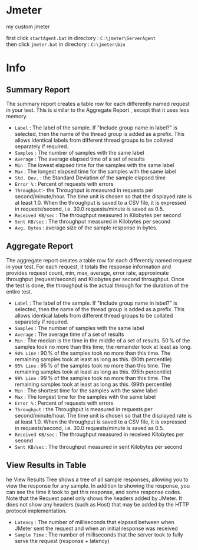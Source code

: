 # Jmeter

my custom jmeter  

first click `startAgent.bat` in directory : `C:\jmeter\ServerAgent`  
then click `jmeter.bat` in directory : `C:\jmeter\bin`


# Info

## Summary Report
The summary report creates a table row for each differently named request in your test. This is similar to the Aggregate Report , except that it uses less memory.  

-   `Label` : The label of the sample. If "Include group name in label?" is selected, then the name of the thread group is added as a prefix. This allows identical labels from different thread groups to be collated separately if required.
-   `Samples` : The number of samples with the same label
-   `Average` : The average elapsed time of a set of results
-   `Min` : The lowest elapsed time for the samples with the same label
-   `Max` : The longest elapsed time for the samples with the same label
-   `Std. Dev.` : the Standard Deviation of the sample elapsed time
-   `Error %` : Percent of requests with errors
-   `Throughput`:- the Throughput is measured in requests per second/minute/hour. The time unit is chosen so that the displayed rate is at least 1.0. When the throughput is saved to a CSV file, it is expressed in requests/second, i.e. 30.0 requests/minute is saved as 0.5.
-   `Received KB/sec` : The throughput measured in Kilobytes per second
-   `Sent KB/sec` : The throughput measured in Kilobytes per second
-   `Avg. Bytes` : average size of the sample response in bytes.

## Aggregate Report
The aggregate report creates a table row for each differently named request in your test. For each request, it totals the response information and provides request count, min, max, average, error rate, approximate throughput (request/second) and Kilobytes per second throughput. Once the test is done, the throughput is the actual through for the duration of the entire test.

-   `Label` : The label of the sample. If "Include group name in label?" is selected, then the name of the thread group is added as a prefix. This allows identical labels from different thread groups to be collated separately if required.
-   `Samples` : The number of samples with the same label
-   `Average` : The average time of a set of results
-   `Min` : The median is the time in the middle of a set of results. 50 % of the samples took no more than this time; the remainder took at least as long.
-   `90% Line` : 90 % of the samples took no more than this time. The remaining samples took at least as long as this. (90th percentile)
-   `95% Line` : 95 % of the samples took no more than this time. The remaining samples took at least as long as this. (95th percentile)
-   `99% Line` : 99 % of the samples took no more than this time. The remaining samples took at least as long as this. (99th percentile)
-   `Min` : The shortest time for the samples with the same label
-   `Max` : The longest time for the samples with the same label
-   `Error %` : Percent of requests with errors
-   `Throughput` : the Throughput is measured in requests per second/minute/hour. The time unit is chosen so that the displayed rate is at least 1.0. When the throughput is saved to a CSV file, it is expressed in requests/second, i.e. 30.0 requests/minute is saved as 0.5.
-   `Received KB/sec` : The throughput measured in received Kilobytes per second
-   `Sent KB/sec` : The throughput measured in sent Kilobytes per second

## View Results in Table
he View Results Tree shows a tree of all sample responses, allowing you to view the response for any sample. In addition to showing the response, you can see the time it took to get this response, and some response codes. Note that the Request panel only shows the headers added by JMeter. It does not show any headers (such as Host) that may be added by the HTTP protocol implementation.

-   `Latency` : The number of milliseconds that elapsed between when JMeter sent the request and when an initial response was received
-   `Sample Time` : The number of milliseconds that the server took to fully serve the request (response + latency)